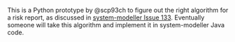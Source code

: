 This is a Python prototype by @scp93ch to figure out the right algorithm for a risk report, as discussed in
[system-modeller Issue 133](https://github.com/Spyderisk/system-modeller/issues/133). Eventually someone
will take this algorithm and implement it in system-modeller Java code.
